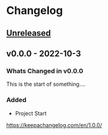 # Changelog
<!-- markdownlint-disable MD024 -->
<!-- changelog-start -->

## [Unreleased](https://github.com/DonalChilde/logbook-parser/v0.0.0...refs/heads/develop)
<!-- Dont forget to update the Unreleased compare version to latest release tag -->
<!-- Copy paste release notes below here -->

## v0.0.0 - 2022-10-3

### Whats Changed in v0.0.0

This is the start of something....

### Added

- Project Start

<https://keepachangelog.com/en/1.0.0/>

<!-- changelog-end -->
